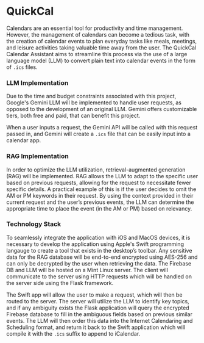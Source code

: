 # QuickCal

Calendars are an essential tool for productivity and time management. However, the management of calendars can become a tedious task, with the creation of calendar events to plan everyday tasks like meals, meetings, and leisure activities taking valuable time away from the user. The QuickCal Calendar Assistant aims to streamline this process via the use of a large language model (LLM) to convert plain text into calendar events in the form of `.ics` files.

### LLM Implementation
Due to the time and budget constraints associated with this project, Google's Gemini LLM will be implemented to handle user requests, as opposed to the development of an original LLM. Gemini offers customizable tiers, both free and paid, that can benefit this project.   

When a user inputs a request, the Gemini API will be called with this request passed in, and Gemini will create a `.ics` file that can be easily input into a calendar app. 

### RAG Implementation
In order to optimize the LLM utilization, retrieval-augmented generation (RAG) will be implemented. RAG allows the LLM to adapt to the specific user based on previous requests, allowing for the request to necessitate fewer specific details. A practical example of this is if the user decides to omit the AM or PM keywords in their request. By using the context provided in their current request and the user’s previous events, the LLM can determine the appropriate time to place the event (in the AM or PM) based on relevancy. 

### Technology Stack
To seamlessly integrate the application with iOS and MacOS devices, it is necessary to develop the application using Apple's Swift programming langauge to create a tool that exists in the desktop’s toolbar. Any sensitive data for the RAG database will be end-to-end encrypted using AES-256 and can only be decrypted by the user when retrieving the data. The Firebase DB and LLM will be hosted on a Mint Linux server. The client will communicate to the server using HTTP requests which will be handled on the server side using the Flask framework.  

The Swift app will allow the user to make a request, which will then be routed to the server. The server will utilize the LLM to identify key topics, and if any ambiguity exists the Flask application will query the encrypted Firebase database to fill in the ambiguous fields based on previous similar events. The LLM will then order this data into the Internet Calendaring and Scheduling format, and return it back to the Swift application which will compile it with the `.ics` suffix to append to iCalendar.
